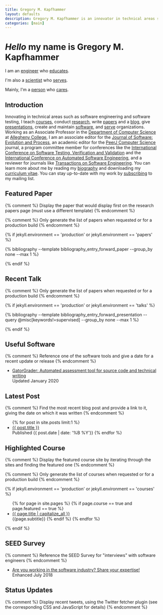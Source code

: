 ```yaml
---
title: Gregory M. Kapfhammer
layout: defaults
description: Gregory M. Kapfhammer is an innovator in technical areas such as software engineering and software testing.
categories: [main]
---
```


<div class="jumbotron">
<h1><em>Hello</em> my name is Gregory M. Kapfhammer</h1>
<p class="lead">I am an <a class="characteristic" href="/software/">engineer</a> who <a class="characteristic" href="/teaching/">educates</a>.</p>
<p class="lead">I'm also a <a class="characteristic" href="/research/papers/">scientist</a> who <a class="characteristic" href="/service/">serves</a>.</p>
<p class="lead">Mainly, I'm a <a class="characteristic" href="/biography/">person</a> who <a class="characteristic" href="/principles/">cares</a>.</p>
<script>
document.write(randomLead());
</script>
</div>

## Introduction

Innovating in technical areas such as software engineering and software testing,
I teach [courses]({{site.baseurl}}teaching/), conduct
[research]({{site.baseurl}}research/), write
[papers]({{site.baseurl}}research/papers/) and a [blog]({{site.baseurl}}blog/),
give [presentations]({{site.baseurl}}research/presentations/), create and
maintain [software]({{site.baseurl}}software/), and
[serve]({{site.baseurl}}service/) organizations. Working as an Associate
Professor in the [Department of Computer Science](http://www.cs.allegheny.edu)
at [Allegheny College](http://www.allegheny.edu), I am an associate editor for
the [Journal of Software: Evolution and
Process](https://onlinelibrary.wiley.com/journal/20477481), an academic editor
for the [PeerJ Computer Science](https://peerj.com/computer-science/) journal, a
program committee member for conferences like the [International Conference on
Software Testing, Verification and
Validation](https://cs.gmu.edu/icst/index.html) and the [International
Conference on Automated Software
Engineering](https://conf.researchr.org/series/ase), and a reviewer for journals
like [Transactions on Software
Engineering](https://www.computer.org/csdl/journal/ts). You can learn more about
me by reading my [biography]({{site.baseurl}}biography/) and downloading my
[curriculum
vitae](https://github.com/gkapfham/curriculum-vitae/releases/download/v1.1.0/curriculum_vitae_kapfhammer.pdf).
You can stay up-to-date with my work by [subscribing]({{site.baseurl}}support/)
to my mailing list.

## Featured Paper

{% comment %} Display the paper that would display first on the research papers
page (must use a different template) {% endcomment %}

{% comment %} Only generate the list of papers when requested or for a
production build {% endcomment %}

{% if jekyll.environment == 'production' or jekyll.environment == 'papers' %}

{% bibliography --template bibliography_entry_forward_paper --group_by none --max 1 %}

{% endif %}

## Recent Talk

{% comment %} Only generate the list of papers when requested or for a
production build {% endcomment %}

{% if jekyll.environment == 'production' or jekyll.environment == 'talks' %}

{% bibliography --template bibliography_entry_forward_presentation --query @misc[keywords!=supervised] --group_by none --max 1 %}

{% endif %}

## Useful Software

{% comment %} Reference one of the software tools and give a date for a recent
update or release {% endcomment %}

<ul>
<li><a class="major"
href="https://github.com/GatorEducator/gatorgrader">GatorGrader: Automated assessment tool for source code and technical writing</a></li>
Updated January 2020
</ul>

## Latest Post

{% comment %} Find the most recent blog post and provide a link to it, giving
the date on which it was written {% endcomment %}

<ul>
{% for post in site.posts limit:1 %}
  <li><a class="major"
  href="{{site.baseurl}}{{ post.url | remove_first:'/'}}">{{ post.title
  }}</a></li> Published {{ post.date | date: '%B %Y'}}
{% endfor %}
</ul>

## Highlighted Course

{% comment %} Display the featured course site by iterating through the sites
and finding the featured one {% endcomment %}

{% comment %} Only generate the list of courses when requested or for a
production build {% endcomment %}

{% if jekyll.environment == 'production' or jekyll.environment == 'courses' %}

<ul>
{% for page in site.pages %}
  {% if page.course == true and page.featured == true %}
  <li><a class="major" href="{{site.baseurl}}{{ page.url | remove_first:'/'}}">{{ page.title | capitalize_all }}</a></li>
  {{page.subtitle}}
  {% endif %}
{% endfor %}
</ul>

{% endif %}

## SEED Survey

{% comment %} Reference the SEED Survey for "interviews" with software
engineers {% endcomment %}

<ul><li><a class="major" href="{{site.baseurl}}seed/">Are you working in the software industry? Share
your expertise!</a></li> Enhanced July 2018 </ul>

## Status Updates

{% comment %} Display recent tweets, using the Twitter fetcher plugin (see the
corresponding CSS and JavaScript for details) {% endcomment %}

<div id="tw-gkapfham">
</div>
